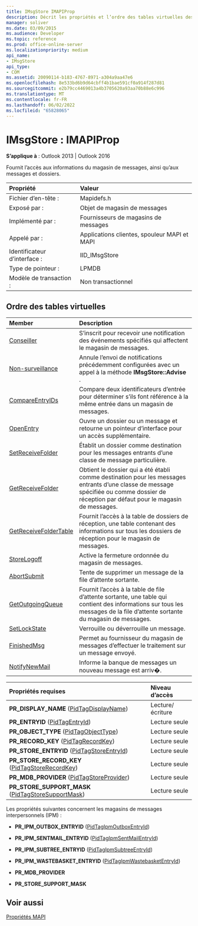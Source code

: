 ```yaml
---
title: IMsgStore IMAPIProp
description: Décrit les propriétés et l’ordre des tables virtuelles des membres pour IMsgStore IMAPIProp, qui fournit l’accès aux informations du magasin de messages et aux messages et dossiers.
manager: soliver
ms.date: 03/09/2015
ms.audience: Developer
ms.topic: reference
ms.prod: office-online-server
ms.localizationpriority: medium
api_name:
- IMsgStore
api_type:
- COM
ms.assetid: 20090114-b183-4767-8971-a304a9aa47e6
ms.openlocfilehash: 8e533bd6b9d64cbff4b1bae591cf0a914f287d81
ms.sourcegitcommit: e2b79cc4469013a4b3705620a93aa70b88e6c996
ms.translationtype: MT
ms.contentlocale: fr-FR
ms.lasthandoff: 06/02/2022
ms.locfileid: "65828065"
---
```

# <a name="imsgstore--imapiprop"></a>IMsgStore : IMAPIProp

  
  
**S’applique à** : Outlook 2013 | Outlook 2016 
  
Fournit l’accès aux informations du magasin de messages, ainsi qu’aux messages et dossiers.
  
|Propriété |Valeur |
|:-----|:-----|
|Fichier d’en-tête :  <br/> |Mapidefs.h  <br/> |
|Exposé par :  <br/> |Objet de magasin de messages  <br/> |
|Implémenté par :  <br/> |Fournisseurs de magasins de messages  <br/> |
|Appelé par :  <br/> |Applications clientes, spouleur MAPI et MAPI  <br/> |
|Identificateur d’interface :  <br/> |IID_IMsgStore  <br/> |
|Type de pointeur :  <br/> |LPMDB  <br/> |
|Modèle de transaction :  <br/> |Non transactionnel  <br/> |
   
## <a name="vtable-order"></a>Ordre des tables virtuelles

|Member |Description |
|:-----|:-----|
|[Conseiller](imsgstore-advise.md) <br/> |S’inscrit pour recevoir une notification des événements spécifiés qui affectent le magasin de messages. |
|[Non-surveillance](imsgstore-unadvise.md) <br/> |Annule l’envoi de notifications précédemment configurées avec un appel à la méthode **IMsgStore::Advise** . |
|[CompareEntryIDs](imsgstore-compareentryids.md) <br/> |Compare deux identificateurs d’entrée pour déterminer s’ils font référence à la même entrée dans un magasin de messages. |
|[OpenEntry](imsgstore-openentry.md) <br/> |Ouvre un dossier ou un message et retourne un pointeur d’interface pour un accès supplémentaire. |
|[SetReceiveFolder](imsgstore-setreceivefolder.md) <br/> |Établit un dossier comme destination pour les messages entrants d’une classe de message particulière. |
|[GetReceiveFolder](imsgstore-getreceivefolder.md) <br/> |Obtient le dossier qui a été établi comme destination pour les messages entrants d’une classe de message spécifiée ou comme dossier de réception par défaut pour le magasin de messages. |
|[GetReceiveFolderTable](imsgstore-getreceivefoldertable.md) <br/> |Fournit l’accès à la table de dossiers de réception, une table contenant des informations sur tous les dossiers de réception pour le magasin de messages. |
|[StoreLogoff](imsgstore-storelogoff.md) <br/> |Active la fermeture ordonnée du magasin de messages. |
|[AbortSubmit](imsgstore-abortsubmit.md) <br/> |Tente de supprimer un message de la file d’attente sortante. |
|[GetOutgoingQueue](imsgstore-getoutgoingqueue.md) <br/> |Fournit l’accès à la table de file d’attente sortante, une table qui contient des informations sur tous les messages de la file d’attente sortante du magasin de messages. |
|[SetLockState](imsgstore-setlockstate.md) <br/> |Verrouille ou déverrouille un message. |
|[FinishedMsg](imsgstore-finishedmsg.md) <br/> |Permet au fournisseur du magasin de messages d’effectuer le traitement sur un message envoyé. |
|[NotifyNewMail](imsgstore-notifynewmail.md) <br/> |Informe la banque de messages un nouveau message est arriv�. |
   
|**Propriétés requises**|**Niveau d’accès**|
|:-----|:-----|
|**PR_DISPLAY_NAME** ([PidTagDisplayName](pidtagdisplayname-canonical-property.md))  <br/> |Lecture/écriture  <br/> |
|**PR_ENTRYID** ([PidTagEntryId](pidtagentryid-canonical-property.md))  <br/> |Lecture seule  <br/> |
|**PR_OBJECT_TYPE** ([PidTagObjectType](pidtagobjecttype-canonical-property.md))  <br/> |Lecture seule  <br/> |
|**PR_RECORD_KEY** ([PidTagRecordKey](pidtagrecordkey-canonical-property.md))  <br/> |Lecture seule  <br/> |
|**PR_STORE_ENTRYID** ([PidTagStoreEntryId](pidtagstoreentryid-canonical-property.md))  <br/> |Lecture seule  <br/> |
|**PR_STORE_RECORD_KEY** ([PidTagStoreRecordKey](pidtagstorerecordkey-canonical-property.md))  <br/> |Lecture seule  <br/> |
|**PR_MDB_PROVIDER** ([PidTagStoreProvider](pidtagstoreprovider-canonical-property.md))  <br/> |Lecture seule  <br/> |
|**PR_STORE_SUPPORT_MASK** ([PidTagStoreSupportMask](pidtagstoresupportmask-canonical-property.md))  <br/> |Lecture seule  <br/> |
   
Les propriétés suivantes concernent les magasins de messages interpersonnels (IPM) :
  
- **PR_IPM_OUTBOX_ENTRYID** ([PidTagIpmOutboxEntryId](pidtagipmoutboxentryid-canonical-property.md))
    
- **PR_IPM_SENTMAIL_ENTRYID** ([PidTagIpmSentMailEntryId](pidtagipmsentmailentryid-canonical-property.md))
    
- **PR_IPM_SUBTREE_ENTRYID** ([PidTagIpmSubtreeEntryId](pidtagipmsubtreeentryid-canonical-property.md))
    
- **PR_IPM_WASTEBASKET_ENTRYID** ([PidTagIpmWastebasketEntryId](pidtagipmwastebasketentryid-canonical-property.md))
    
- **PR_MDB_PROVIDER**
    
- **PR_STORE_SUPPORT_MASK**
    
## <a name="see-also"></a>Voir aussi



[Propriétés MAPI](mapi-properties.md)

